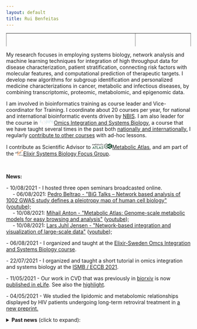 ```yaml
---
layout: default
title: Rui Benfeitas
---
```


<table class="center" style="width: 100%; border-collapse: collapse; border-style: hidden; height: 36px;" border="1">
<tbody>
<tr style="height: 18px;">
	<td style="width: 70%; height: 18px;"><h1>Rui Benfeitas, PhD </h1>
		<h3>Multi-omics Integration and Systems Biology</h3>
		<p>Senior bioinformatician & Vice Training Coordinator</p><br>
		<a href="http://twitter.com/ruifeitas"><img border="0" src="https://www.svgrepo.com/show/137277/twitter.svg" height="30"></a>
		<a href="https://scholar.google.se/citations?user=TNHVVA4AAAAJ"><img border="0" src="https://camo.githubusercontent.com/80c1726d97a306a48189cb105cb4c0667d5adf140dc35daf05713873170b20ff/687474703a2f2f7777772e736f66746c61622e6e7475612e67722f7e6e69636b69652f696d616765732f6c6f676f2f676f6f676c652d7363686f6c61722e706e67" height="30"></a>
		<a href="https://github.com/Benfeitas?tab=repositories"><img border="0" src="https://www.svgrepo.com/show/343674/github.svg" height="30"></a>
		<a href="https://www.linkedin.com/in/ruibenfeitas/"><img border="0" src="https://www.svgrepo.com/show/315300/linkedin.svg" height="30"></a>
		<a href="https://www.researchgate.net/profile/Rui-Benfeitas"><img border="0" src="https://logoeps.com/wp-content/uploads/2014/09/49394-researchgate-logo-icon-vector-icon-vector-eps.png" height="30"></a>
		<a href="https://publons.com/researcher/1294591/rui-benfeitas/"><img border="0" src="https://icons-for-free.com/iconfiles/png/512/publons-1324440218351315351.png" height="30"></a>
		<br>
		<a href="https://www.nbis.se/about/staff/rui-benfeitas/"><img alt="NBIS" src="./includes/assets/img/logo/nbislogo-green.svg" style="height:30px;padding:0px 0px 0px 5px" ></a>
		<a href="www.scilifelab.se"><img alt="Scilifelab" src="./includes/assets/img/logo/scilifelab.png" style="height:30px;padding:0px 0px 0px 5px" ></a>
		<a href="https://www.dbb.su.se/"><img alt="Stockholm University" src="./includes/assets/img/logo/su.png" style="height:30px;padding:0px 0px 0px 5px" ></a>
	</td>
	<td style="width: 30%; height: 18px;"><img src="./includes/assets/img/photo.png" style="float: right" width="100%" alt="" /></td>
</tr>
</tbody>
</table>

<!-- Summary -->
<table class="center" style="width: 100%; border-collapse: collapse; border-style: hidden; height: 36px;" border="1">
<tbody>
<tr style="height: 18px;" class="tr.justify">
	<p>My research focuses in employing systems biology, network analysis and machine learning techniques
	for integration of high throughput data for disease characterization, patient stratification, connecting risk factors with molecular features, and computational prediction of therapeutic targets. I develop new algorithms for subgroup identification and personalized medicine characterizations in cancer, metabolic and infectious diseases, by combining transcriptomic, proteomic, metabolomic, and epigenomic data.</p>
	<p>I am involved in bioinformatics training as course leader and Vice-coordinator for Training. I coordinate about 20 courses per year, for national and international bioinformatic events driven by <a href='nbsi.se'>NBIS</a>. I am also leader for the course in <a href='https://uppsala.instructure.com/courses/52162'><img alt="Scilifelab" src="./includes/assets/img/net.png" style="height:15px" >Omics Integration and Systems Biology</a>, a course that we have taught several times in the past both <a href='https://uppsala.instructure.com/courses/52162'>nationally and internationally.</a> I regularly <a href="./pages/teaching.html">contribute to other courses</a> with ad-hoc lessons.</p>
	<p>I contribute as Scientific Advisor to <a href="www.metabolicatlas.org"><img alt="Scilifelab" src="./includes/assets/img/logo/metatlas.png" style="height:15px" >Metabolic Atlas</a>, and am part of the <a href="https://elixir-europe.org/focus-groups/systems-biology"><img alt="elixir" src="./includes/assets/img/logo/elixir.png" style="height:15px" >Elixir Systems Biology Focus Group</a>.</p>
</tr>

<!-- NEWS -->
<tr style="height: 18px;" >
	<br><p><strong>News:</strong></p>
		<p>- 10/08/2021 - I hosted three open seminars broadcasted online. <br>
			&emsp; - 06/08/2021: <a href="https://www.scilifelab.se/event/big-talks-1/"> Pedro Beltrao - "BiG Talks – Network based analysis of 1002 GWAS study defines a pleiotropy map of human cell biology"</a> (<a href="https://www.youtube.com/watch?v=9eBCRWVLQTA">youtube</a>); <br>
			&emsp; - 10/08/2021: <a href="https://www.scilifelab.se/event/big-talks-2/"> Mihail Anton - "Metabolic Atlas: Genome-scale metabolic models for easy browsing and analysis"</a> (<a href="https://www.youtube.com/watch?v=HJQGvmyko8I">youtube</a>); <br>
			&emsp; - 10/08/2021: <a href="https://www.scilifelab.se/event/big-talks-3/"> Lars Juhl Jensen - "Network-based integration and visualization of large-scale data"</a> (<a href="https://www.youtube.com/watch?v=HJQGvmyko8I">youtube</a>); <br>
		</p>
		<p>- 06/08/2021 - I organized and taught at the <a href="https://uppsala.instructure.com/courses/52162">Elixir-Sweden Omcs Integration and Systems Biology course</a>.</p>
		<p>- 22/07/2021 - I organized and taught a short tutorial in omics integration and systems biology at the <a href="https://nbisweden.github.io/workshop_omicsint_ISMBECCB/"> ISMB / ECCB 2021</a>.</p>
		<p>- 11/05/2021 - Our work in CVD that was previously in <a href="https://www.biorxiv.org/content/10.1101/2020.10.28.358556v2">biorxiv</a> is now <a href="https://elifesciences.org/articles/66921">published in eLife</a>. See also the <a href="https://elifesciences.org/articles/69863">highlight</a>.</p>
		<p>- 04/05/2021 - We studied the lipidomic and metabolomic relationships displayed by HIV patients undergoing long-term retroviral treatment in <a href="https://www.medrxiv.org/content/10.1101/2021.05.04.21256640v1">a new preprint.</a> </p>
	</tr>
<tr style="height: 18px;" >
	<details><summary><strong>Past news</strong> (click to expand):</summary>
		<p>- 30/04/2021 - New <a href="https://www.medrxiv.org/content/10.1101/2021.04.01.21254778v1">pre-print out</a> for our work in metabolomic characterization in HIV of the COCOMO cohort.</p>
		<p>- 02/03/2021 - New <a href="https://www.biorxiv.org/content/10.1101/2021.02.24.432759v1.full">pre-print out</a> for our work in characterizing disrupted metabolism in host cells infected with SARS-CoV-2.</p>
	</details>
</tr>
</tbody>
</table>